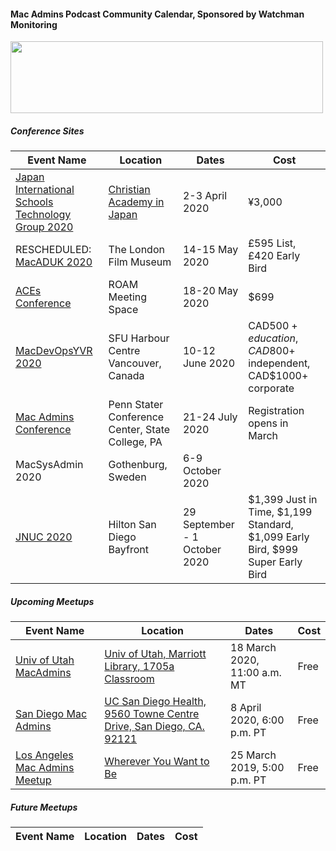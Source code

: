 #### Mac Admins Podcast Community Calendar, Sponsored by Watchman Monitoring

[<img src="https://podcast.macadmins.org/wp-content/uploads/2017/06/Watchman-Monitoring-logo-blue.png" alt="" width="500" height="115" />](https://www.watchmanmonitoring.com)

##### Conference Sites

| Event Name | Location | Dates | Cost |
|------------|----------|-------|------|
| [Japan International Schools Technology Group 2020](https://tinyurl.com/JISTG2020Welcome) | [Christian Academy in Japan](https://www.caj.ac.jp/about/contact-access/) | 2-3 April 2020 | ¥3,000 |
| RESCHEDULED: [MacADUK 2020](https://macad.uk) | The London Film Museum | 14-15 May 2020 | £595 List, £420 Early Bird |
| [ACEs Conference](https://acesconf.com) | ROAM Meeting Space | 18-20 May 2020 | $699 |
| [MacDevOpsYVR 2020](https://MDOYVR.com) | SFU Harbour Centre Vancouver, Canada | 10-12 June 2020 | CAD$500+ education, CAD$800+ independent, CAD$1000+ corporate |
| [Mac Admins Conference](https://macadmins.psu.edu/) | Penn Stater Conference Center, State College, PA | 21-24 July 2020 | Registration opens in March |
| MacSysAdmin 2020 | Gothenburg, Sweden | 6-9 October 2020 |  |
| [JNUC 2020](https://www.jamf.com/events/jamf-nation-user-conference/2020/) | Hilton San Diego Bayfront | 29 September - 1 October 2020 | $1,399 Just in Time, $1,199 Standard, $1,099 Early Bird, $999 Super Early Bird |


##### Upcoming Meetups

| Event Name | Location | Dates | Cost |
|------------|----------|-------|------|
| [Univ of Utah MacAdmins](https://apple.lib.utah.edu) | [Univ of Utah, Marriott Library, 1705a Classroom](https://apple.lib.utah.edu/mac-managers-meeting-directions-1705a/) | 18 March 2020, 11:00 a.m. MT  | Free |
| [San Diego Mac Admins](https://www.jamf.com/jamf-nation/events/user-groups/338/san-diego-macadmins) | [UC San Diego Health, 9560 Towne Centre Drive, San Diego, CA. 92121](https://maps.apple.com/?q=32.882161,-117.209944&sll=32.882161,-117.209944&sspn=0.004352,0.007113) | 8 April 2020, 6:00 p.m. PT | Free |
| [Los Angeles Mac Admins Meetup](https://www.jamf.com/jamf-nation/events/user-groups/339/los-angeles-mac-admins-remote-meet-up-and-happy-hour) | [Wherever You Want to Be](https://goo.gl/maps/C83xoXG4Nt2JNdXPA) | 25 March 2019, 5:00 p.m. PT | Free |
##### Future Meetups

| Event Name | Location | Dates | Cost |
|------------|----------|-------|------|
